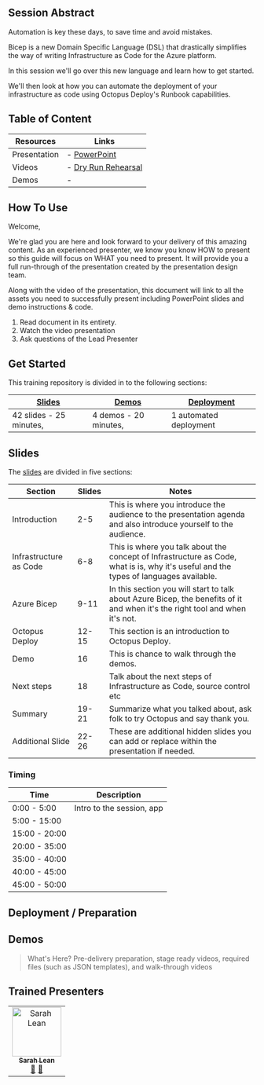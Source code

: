 ## Session Abstract

Automation is key these days, to save time and avoid mistakes.

Bicep is a new Domain Specific Language (DSL) that drastically simplifies the way of writing Infrastructure as Code for the Azure platform.

In this session we'll go over this new language and learn how to get started.

We'll then look at how you can automate the deployment of your infrastructure as code using Octopus Deploy's Runbook capabilities.


## Table of Content

| Resources          | Links                            |
|-------------------|----------------------------------|
| Presentation       | - [PowerPoint]() | [Google Slides]()
| Videos            | - [Dry Run Rehearsal]() <br/>
| Demos             | - 

## How To Use

Welcome,

We're glad you are here and look forward to your delivery of this amazing content. As an experienced presenter, we know you know HOW to present so this guide will focus on WHAT you need to present. It will provide you a full run-through of the presentation created by the presentation design team. 

Along with the video of the presentation, this document will link to all the assets you need to successfully present including PowerPoint slides and demo instructions &
code.

1.  Read document in its entirety.
2.  Watch the video presentation
3.  Ask questions of the Lead Presenter


## Get Started

This training repository is divided in to the following sections:

| [Slides](#slides) | [Demos](demos/README.md) | [Deployment](deployment/README.md) | 
|-------------------|---------------------------|--------------------------------------
| 42 slides - 25 minutes, | 4 demos - 20 minutes, | 1 automated deployment



## Slides

The [slides](presentations.md) are divided in five sections:

 Section                    | Slides           | Notes
----------------------------|---------------   |------
Introduction                | 2-5             | This is where you introduce the audience to the presentation agenda and also introduce yourself to the audience. 
Infrastructure as Code          | 6-8            |  This is where you talk about the concept of Infrastructure as Code, what is is, why it's useful and the types of languages available. 
Azure Bicep         | 9-11   | In this section you will start to talk about Azure Bicep, the benefits of it and when it's the right tool and when it's not. 
Octopus Deploy      | 12-15 | This section is an introduction to Octopus Deploy. 
Demo                    | 16     | This is chance to walk through the demos. 
Next steps                    | 18  | Talk about the next steps of Infrastructure as Code, source control etc
Summary                    | 19-21      | Summarize what you talked about, ask folk to try Octopus and say thank you. 
Additional Slide                    | 22-26     |These are additional hidden slides you can add or replace within the presentation if needed. 

### Timing

| Time        | Description 
--------------|-------------
0:00 - 5:00   | Intro to the session, app 
5:00 - 15:00  | 
15:00 - 20:00 | 
20:00 - 35:00 | 
35:00 - 40:00 | 
40:00 - 45:00 | 
45:00 - 50:00 | 

## Deployment / Preparation



## Demos

> What's Here? Pre-delivery preparation, stage ready videos, required files (such as JSON templates), and walk-through videos



## Trained Presenters

<!-- ALL-CONTRIBUTORS-LIST:START - Do not remove or modify this section -->

<table>
<tr>
    <td align="center"><a href="https://www.techielass.com/">
        <img src="https://avatars.githubusercontent.com/u/13692824?v=4" width="100px;" alt="Sarah Lean"/><br />
        <sub><b>Sarah Lean</b></sub></a><br />
            <a href="" title="talk">📢</a>
            <a href="" title="Documentation">📖</a> 
    </td>
</tr></table>

<!-- ALL-CONTRIBUTORS-LIST:END -->